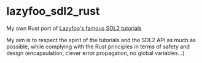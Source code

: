 # lazyfoo_sdl2_rust
My own Rust port of [Lazyfoo's famous SDL2 tutorials](https://lazyfoo.net/tutorials/SDL/index.php)

My aim is to respect the spirit of the tutorials and the SDL2 API as much as possible, while complying with the Rust principles in terms of safety and design (encapsulation, clever error propagation, no global variables...) 
